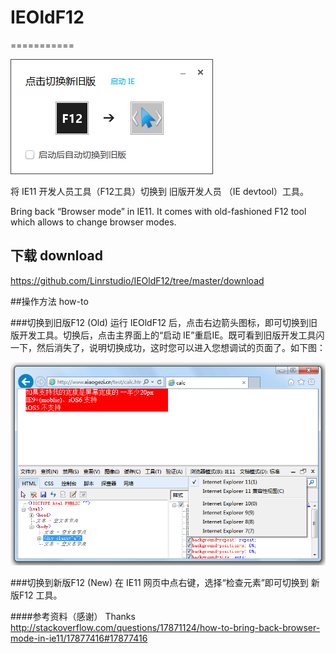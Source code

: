 # IEOldF12
===========

<img src="https://github.com/Linrstudio/IEOldF12/blob/master/ui.png?raw=true" />

将 IE11 开发人员工具（F12工具）切换到 旧版开发人员 （IE devtool）工具。

Bring back “Browser mode” in IE11.
It comes with old-fashioned F12 tool which allows to change browser modes. 

## 下载 download

https://github.com/Linrstudio/IEOldF12/tree/master/download

##操作方法 how-to

###切换到旧版F12 (Old)
运行 IEOldF12 后，点击右边箭头图标，即可切换到旧版开发工具。切换后，点击主界面上的“启动 IE”重启IE。既可看到旧版开发工具闪一下，然后消失了，说明切换成功，这时您可以进入您想调试的页面了。如下图：

<img src="https://github.com/Linrstudio/IEOldF12/blob/master/ie11.png?raw=true" />

###切换到新版F12 (New)
在 IE11 网页中点右键，选择“检查元素”即可切换到 新版F12 工具。

####参考资料（感谢） Thanks
http://stackoverflow.com/questions/17871124/how-to-bring-back-browser-mode-in-ie11/17877416#17877416